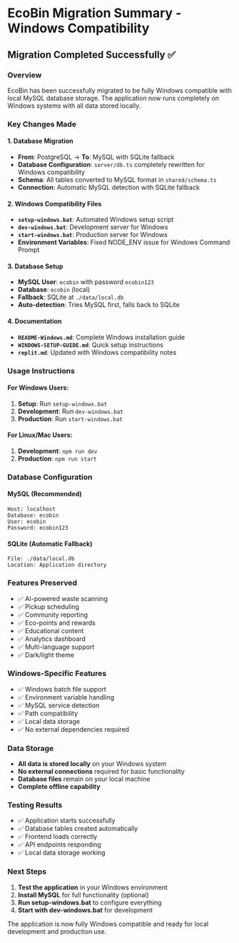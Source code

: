# EcoBin Migration Summary - Windows Compatibility

## Migration Completed Successfully ✅

### Overview
EcoBin has been successfully migrated to be fully Windows compatible with local MySQL database storage. The application now runs completely on Windows systems with all data stored locally.

### Key Changes Made

#### 1. Database Migration
- **From**: PostgreSQL → **To**: MySQL with SQLite fallback
- **Database Configuration**: `server/db.ts` completely rewritten for Windows compatibility
- **Schema**: All tables converted to MySQL format in `shared/schema.ts`
- **Connection**: Automatic MySQL detection with SQLite fallback

#### 2. Windows Compatibility Files
- **`setup-windows.bat`**: Automated Windows setup script
- **`dev-windows.bat`**: Development server for Windows
- **`start-windows.bat`**: Production server for Windows
- **Environment Variables**: Fixed NODE_ENV issue for Windows Command Prompt

#### 3. Database Setup
- **MySQL User**: `ecobin` with password `ecobin123`
- **Database**: `ecobin` (local)
- **Fallback**: SQLite at `./data/local.db`
- **Auto-detection**: Tries MySQL first, falls back to SQLite

#### 4. Documentation
- **`README-Windows.md`**: Complete Windows installation guide
- **`WINDOWS-SETUP-GUIDE.md`**: Quick setup instructions
- **`replit.md`**: Updated with Windows compatibility notes

### Usage Instructions

#### For Windows Users:
1. **Setup**: Run `setup-windows.bat`
2. **Development**: Run `dev-windows.bat`
3. **Production**: Run `start-windows.bat`

#### For Linux/Mac Users:
1. **Development**: `npm run dev`
2. **Production**: `npm run start`

### Database Configuration

#### MySQL (Recommended)
```
Host: localhost
Database: ecobin
User: ecobin
Password: ecobin123
```

#### SQLite (Automatic Fallback)
```
File: ./data/local.db
Location: Application directory
```

### Features Preserved
- ✅ AI-powered waste scanning
- ✅ Pickup scheduling
- ✅ Community reporting
- ✅ Eco-points and rewards
- ✅ Educational content
- ✅ Analytics dashboard
- ✅ Multi-language support
- ✅ Dark/light theme

### Windows-Specific Features
- ✅ Windows batch file support
- ✅ Environment variable handling
- ✅ MySQL service detection
- ✅ Path compatibility
- ✅ Local data storage
- ✅ No external dependencies required

### Data Storage
- **All data is stored locally** on your Windows system
- **No external connections** required for basic functionality
- **Database files** remain on your local machine
- **Complete offline capability**

### Testing Results
- ✅ Application starts successfully
- ✅ Database tables created automatically
- ✅ Frontend loads correctly
- ✅ API endpoints responding
- ✅ Local data storage working

### Next Steps
1. **Test the application** in your Windows environment
2. **Install MySQL** for full functionality (optional)
3. **Run setup-windows.bat** to configure everything
4. **Start with dev-windows.bat** for development

The application is now fully Windows compatible and ready for local development and production use.